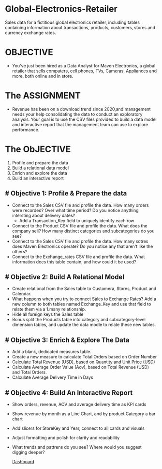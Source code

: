 # Global-Electronics-Retailer
Sales data for a fictitious global electronics retailer, including tables containing information about transactions, products, customers, stores and currency exchange rates.

 # OBJECTIVE 
 - You've just been hired as a Data Analyst for Maven Electronics, a global retailer that sells computers, cell phones, TVs, Cameras, Appliances and more, both online and in store.

# The ASSIGNMENT
- Revenue has been on a download trend since 2020,and management needs your help consolidating the data to conduct an exploratory analysis.
 Your goal is to use the CSV files provided to build a data model and interactive report that the management team can use to explore performance.

# The ObJECTIVE 
1. Profile and prepare the data
2. Build a relational data model
3. Enrich and explore the data
4. Build an interactive report

<h2># Objective 1: Profile & Prepare the data </h2>

- Connect  to the Sales CSV file and profile the data. How many orders were recorded? Over what time period? Do you notice anything intersting about delivery dates?
  - Add a Transaction_Key field to uniquely identify  each row
- Connect to the Product CSV file and profile the data. What does the company sell? How many  distinct categories and subcategories do you see?
- Connect to the Sales CSV file and profile the data. How many sotres does Maven Electronics operate? Do you notice any that aren't like the others?
- Connect to the Exchange_rates CSV file and profile the data. What information does this table contain, and how could it be used?

<h2># Objective 2: Build A Relational Model </h2>

- Create relational from the Sales table to Customera, Stores, Product and Calendar.
- What happens when you try to connect Sales to Exchange Rates? Add a new column  to both tables named Exchange_Key and use that field to relate them via a 1.many relationship.
- Hide all foreign keys the Sales table
- Bonus split the Products table into category and subcategory-level dimension tables, and update the data modle to relate these new tables.

<h2># Objective 3: Enrich & Explore The Data </h2>

- Add a blank, dedicated measures table.
- Create a new measure to calculate Total Orders based on Order Number
- Calculate Total Revenue (USD), based on Quantity and Unit Price (USD)
- Calculate Average Order Value (Aov), based on Total Revenue (USD) and Total Orders.
- Calculate Average Delivery Time in Days

<h2># Objective 4: Build An Interactive Report </h2>
 
- Show orders, revenue, AOV and average delivery time as KPI cards
- Show revenue by month as a Line Chart, and by product Category a bar chart
- Add slicers for StoreKey and Year, connect to all cards and visuals
- Adjust formatting and polish for clarity and readability
- What trends and pattrens do you see? Where would you suggest digging deeper?

  [Dashboard](https://github.com/Ranjan234/Global-Electronics-Retailer/blob/main/Screenshot%202025-08-14%20173658.png)
